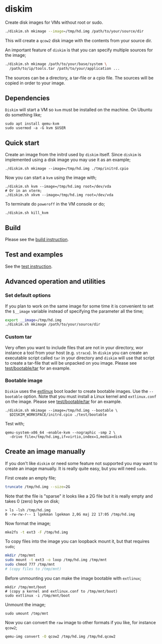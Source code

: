 # diskim

Create disk images for VMs without root or sudo.

```bash
./diskim.sh mkimage --image=/tmp/hd.img /path/to/your/source/dir
```

This will create a `qcow2` disk image with the contents from your
source dir.

An important feature of `diskim` is that you can specify multiple
sources for the image;

```bash
./diskim.sh mkimage /path/to/your/base/system \
  /path/to/ip/tools.tar /path/to/your/application ...
```

The sources can be a directory, a tar-file or a cpio file. The sources
will be copied in order to your image.

## Dependencies

`Diskim` will start a VM so `kvm` must be installed on the machine. On
Ubuntu do something like;

```
sudo apt install qemu-kvm
sudo usermod -a -G kvm $USER
```

## Quick start

Create an image from the initrd used by `diskim` itself. Since
`diskim` is implemented using a disk image you may use it as an
example;

```
./diskim.sh mkimage --image=/tmp/hd.img ./tmp/initrd.cpio
```

Now you can start a `kvm` using the image with;

```
./diskim.sh kvm --image=/tmp/hd.img root=/dev/vda
# Or in an xterm;
./diskim.sh xkvm --image=/tmp/hd.img root=/dev/vda
```

To terminate do `poweroff` in the VM console or do;

```
./diskim.sh kill_kvm
```

## Build

Please see the [build instruction](BUILD.md).

## Test and examples

See the [test instruction](test/TEST.md).


## Advanced operation and utilities

### Set default options

If you plan to work on the same image for some time it is convenient
to set the `$__image` variable instead of specifying the parameter all
the time;

```bash
export __image=/tmp/hd.img
./diskim.sh mkimage /path/to/your/source/dir
```

### Custom tar

Very often you want to include files that are not in your directory,
wor instance a tool from your host (e.g. `strace`). In `diskim` you
can create an executable script called `tar` in your directory and
`diskim` will use that script to create a tar-file that will be
unpacked on you image. Please see
[test/bootable/tar](test/bootable/tar) for an example.

### Bootable image

`Diskim` uses the
[extlinux](https://www.syslinux.org/wiki/index.php?title=EXTLINUX)
boot loader to create bootable images. Use the `--bootable`
option. Note that you must install a Linux kernel and `extlinux.conf`
on the image. Please see [test/bootable/tar](test/bootable/tar) for an
example.

```
./diskim.sh mkimage --image=/tmp/hd.img --bootable \
  $DISKIM_WORKSPACE/initrd.cpio ./test/bootable
```

Test with;

```
qemu-system-x86_64 -enable-kvm --nographic -smp 2 \
  -drive file=/tmp/hd.img,if=virtio,index=1,media=disk
```


## Create an image manually

If you don't like `diskim` or need some feature not supported you may
want to create an image manually. It is really quite easy, but you
will need `sudo`.

First create an empty file;

```bash
truncate /tmp/hd.img --size=2G
```

Note that the file is "sparse" it looks like a 2G file but it is
really empty and takes 0 (zero) byte on disk;

```
> ls -lsh /tmp/hd.img
0 -rw-rw-r-- 1 lgekman lgekman 2,0G maj 22 17:05 /tmp/hd.img
```

Now format the image;

```bash
mke2fs -t ext3 -F /tmp/hd.img
```

To copy files into the image you can loopback mount it, but that
requires `sudo`;

```bash
mkdir /tmp/mnt
sudo mount -t ext3 -o loop /tmp/hd.img /tmp/mnt
sudo chmod 777 /tmp/mnt
# (copy files to /tmp/mnt)
```

Before unmounting you can make the image bootable with
`extlinux`;

```
mkdir /tmp/mnt/boot
# (copy a kernel and extlinux.conf to /tmp/mnt/boot)
sudo extlinux -i /tmp/mnt/boot
```

Unmount the image;

```
sudo umount /tmp/mnt
```

Now you can convert the `raw` image to other formats if you like, for
instance `qcow2`;

```bash
qemu-img convert -O qcow2 /tmp/hd.img /tmp/hd.qcow2
```

